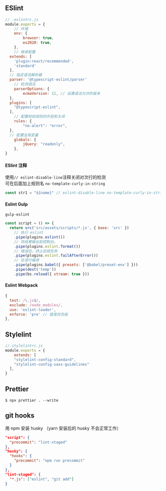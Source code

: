 ## ESlint

```js
// .eslintrc.js
module.exports = {
	// 环境
	env: {
		browser: true,
		es2020: true,
	},
	// 继承配置
  extends: [
    'plugin:react/recommended',
    'standard'
  ],
  // 指定语法解析器
  parser: '@typescript-eslint/parser'
	// 检测语法
	parserOptions: {
		ecmaVersion: 11, // 设置语法允许的版本
  },
  plugins: [
    "@typescript-eslint",
  ],
	// 配置校验规则的开启和关闭
	rules: {
		"no-alert": "error",
  },
  // 配置全局变量
	globals: {
		jQuery: "readonly",
	},
}
```

#### ESlint 注释

使用`// eslint-disable-line`注释关闭对次行的检测  
可在后面加上规则名 `no-template-curly-in-string`

```js
const str1 = "${name}" // eslint-disable-line no-template-curly-in-string
```

#### Eslint Gulp

`gulp-eslint`

```js
const script = () => {
  return src('src/assets/scripts/*.js', { base: 'src' })
    // 执行 eslint
    .pipe(plugins.eslint())
    // 将结果输出到控制台。
    .pipe(plugins.eslint.format())
    // 错误后，终止后续任务
    .pipe(plugins.eslint.failAfterError())
    // 在进行编译
    .pipe(plugins.babel({ presets: ['@babel/preset-env'] }))
    .pipe(dest('temp'))
    .pipe(bs.reload({ stream: true }))
```

#### Eslint Webpack

```js
{
  test: /\.js$/,
  exclude: /node_modules/,
  use: 'eslint-loader',
  enforce: 'pre' // 提高优先级
},
```

## Stylelint

```js
//.stylelintrc.js
module.exports = {
	extends: [
    "stylelint-config-standard",
    "stylelint-config-sass-guidelines"
  ],
}
```

## Prettier

```shell
$ npx prettier . --write
```

## git hooks

用 npm 安装 husky （yarn 安装后的 husky 不会正常工作）

```json
"script": {
  "precommit": "lint-staged"
},
"husky": {
  "hooks": {
    "precommit": "npm run precommit"
  }
},
"lint-staged": {
  "*.js": ["eslint", "git add"]
}
```
